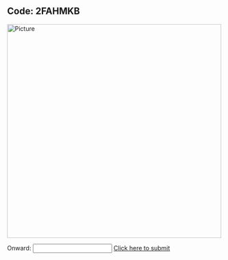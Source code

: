 ## Code: 2FAHMKB

<img class="profile" src="https://merrickmath.github.io/MerrickMath.github.io-CelebrateMath/banana.JPG" alt="Picture" width="500" />

Onward: <input id='password' type='text'  />
<a href="https://MerrickMath.github.io/GTSUXLR.html" onclick="javascript:return validatePass()">  Click here to submit  </a>
<script>
function validatePass(){
    if(document.getElementById('password').value == '38'){
        return true;
    }else{
        alert('wrong password!!');
        return false;
    }
}
</script>


